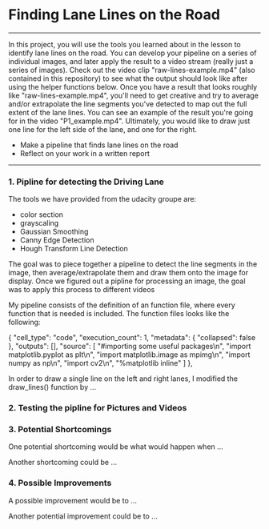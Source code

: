 # **Finding Lane Lines on the Road** 
---

In this project, you will use the tools you learned about in the lesson to identify lane lines on the road. You can develop your pipeline on a series of individual images, and later apply the result to a video stream (really just a series of images). Check out the video clip "raw-lines-example.mp4" (also contained in this repository) to see what the output should look like after using the helper functions below.
Once you have a result that looks roughly like "raw-lines-example.mp4", you'll need to get creative and try to average and/or extrapolate the line segments you've detected to map out the full extent of the lane lines. You can see an example of the result you're going for in the video "P1_example.mp4". Ultimately, you would like to draw just one line for the left side of the lane, and one for the right.

* Make a pipeline that finds lane lines on the road
* Reflect on your work in a written report


[//]: # (Image References)

[image1]: ./examples/grayscale.jpg "Grayscale"

---

### 1. Pipline for detecting the Driving Lane

The tools we have provided from the udacity groupe are:

* color section
* grayscaling
* Gaussian Smoothing
* Canny Edge Detection
* Hough Transform Line Detection

The  goal was to piece together a pipeline to detect the line segments in the image, then average/extrapolate them and draw them onto the image for display. Once we figured out a pipline for processing an image, the goal was to apply this process to different videos

My pipeline consists of the definition of an function file, where every function that is needed is included. The function files looks like the following:

{
   "cell_type": "code",
   "execution_count": 1,
   "metadata": {
    "collapsed": false
   },
   "outputs": [],
   "source": [
    "#importing some useful packages\n",
    "import matplotlib.pyplot as plt\n",
    "import matplotlib.image as mpimg\n",
    "import numpy as np\n",
    "import cv2\n",
    "%matplotlib inline"
   ]
  },

In order to draw a single line on the left and right lanes, I modified the draw_lines() function by ...

### 2. Testing the pipline for Pictures and Videos


### 3. Potential Shortcomings

One potential shortcoming would be what would happen when ... 

Another shortcoming could be ...


### 4. Possible Improvements

A possible improvement would be to ...

Another potential improvement could be to ...
